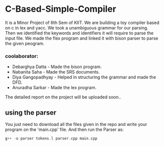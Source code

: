 # C-Based-Simple-Compiler

 It is a Minor Project of 6th Sem of KIIT. We are building a toy compiler based on c in lex and yacc.
 We took a unambiguous grammar for our parsing. Then we identified the keywords and identifiers it will require to parse the input file.
 We made the flex program and linked it with bison parser to parse the given peogram.  
 ### coolaborator:
 * Debarghya Datta - Made the bison program.
 * Nabanita Saha - Made the SRS documents.
 * Diya Gangopadhyay - Helped in structuring the grammar and made the DFD.
 * Anuradha Sarkar - Made the lex program.  

The detailed report on the project will be uploaded soon..

## using the parser

You just need to download all the files given in the repo and write your program on the 'main.cpp' file. 
And then run the Parser as: 
```c
g++ -o parser tokens.l parser.cpp main.cpp
```
